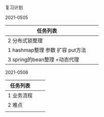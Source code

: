 复习计划

2021-0505

| 任务列表                         |      |      |
| -------------------------------- | ---- | ---- |
| 2 分布式锁整理                   |      |      |
| 1  hashmap整理 参数 扩容 put方法 |      |      |
| 3 spring的bean整理 +动态代理     |      |      |



2021-0506

| 任务列表   |      |      |
| ---------- | ---- | ---- |
| 1 业务流程 |      |      |
| 2 难点     |      |      |
|            |      |      |


